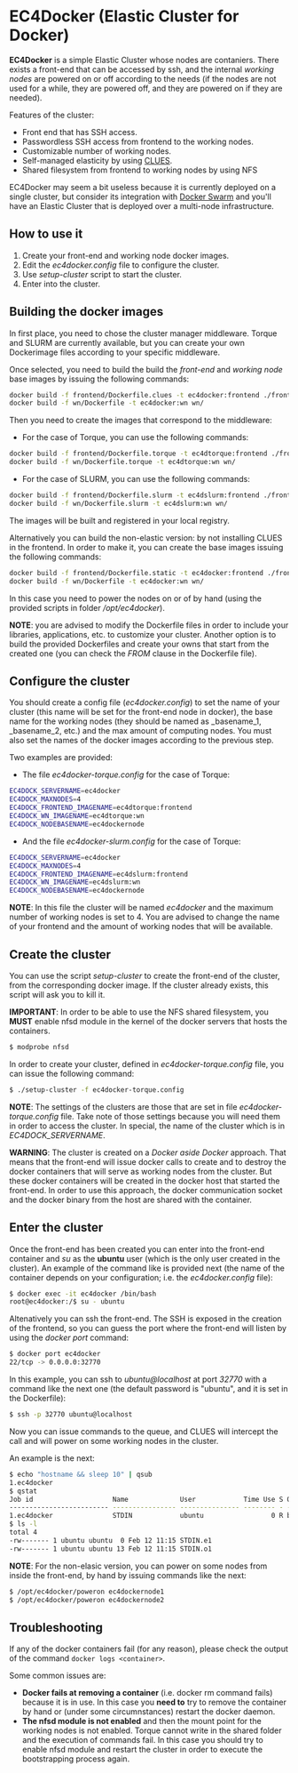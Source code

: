 # EC4Docker (Elastic Cluster for Docker)

__EC4Docker__ is a simple Elastic Cluster whose nodes are contaniers. There exists a front-end that can be accessed by ssh, and the internal _working nodes_ are powered on or off according to the needs (if the nodes are not used for a while, they are powered off, and they are powered on if they are needed).

Features of the cluster:
- Front end that has SSH access.
- Passwordless SSH access from frontend to the working nodes.
- Customizable number of working nodes.
- Self-managed elasticity by using [CLUES](https://github.com/grycap/clues).
- Shared filesystem from frontend to working nodes by using NFS

EC4Docker may seem a bit useless because it is currently deployed on a single cluster, but consider its integration with [Docker Swarm](https://www.docker.com/products/docker-swarm) and you'll have an Elastic Cluster that is deployed over a multi-node infrastructure.

## How to use it
1. Create your front-end and working node docker images.
2. Edit the _ec4docker.config_ file to configure the cluster.
3. Use _setup-cluster_ script to start the cluster.
4. Enter into the cluster.
 
## Building the docker images
In first place, you need to chose the cluster manager middleware. Torque and SLURM are currently available, but you can create your own Dockerimage files according to your specific middleware.

Once selected, you need to build the build the _front-end_ and _working node_ base images by issuing the following commands:

```bash
docker build -f frontend/Dockerfile.clues -t ec4docker:frontend ./frontend/
docker build -f wn/Dockerfile -t ec4docker:wn wn/
```

Then you need to create the images that correspond to the middleware:
* For the case of Torque, you can use the following commands:
```bash
docker build -f frontend/Dockerfile.torque -t ec4dtorque:frontend ./frontend/
docker build -f wn/Dockerfile.torque -t ec4dtorque:wn wn/
```

* For the case of SLURM, you can use the following commands:
```bash
docker build -f frontend/Dockerfile.slurm -t ec4dslurm:frontend ./frontend/
docker build -f wn/Dockerfile.slurm -t ec4dslurm:wn wn/
```

The images will be built and registered in your local registry.

Alternatively you can build the non-elastic version: by not installing CLUES in the frontend. In order to make it, you can create the base images issuing the following commands:

```bash
docker build -f frontend/Dockerfile.static -t ec4docker:frontend ./frontend/
docker build -f wn/Dockerfile -t ec4docker:wn wn/
```

In this case you need to power the nodes on or of by hand (using the provided scripts in folder _/opt/ec4docker_).

__NOTE__: you are advised to modify the Dockerfile files in order to include your libraries, applications, etc. to customize your cluster. Another option is to build the provided Dockerfiles and create your owns that start from the created one (you can check the _FROM_ clause in the Dockerfile file).

## Configure the cluster
You should create a config file (_ec4docker.config_) to set the name of your cluster (this name will be set for the front-end node in docker), the base name for the working nodes (they should be named as _basename_1, _basename_2, etc.) and the max amount of computing nodes. You must also set the names of the docker images according to the previous step.

Two examples are provided:
* The file _ec4docker-torque.config_ for the case of Torque:
```bash
EC4DOCK_SERVERNAME=ec4docker
EC4DOCK_MAXNODES=4
EC4DOCK_FRONTEND_IMAGENAME=ec4dtorque:frontend
EC4DOCK_WN_IMAGENAME=ec4dtorque:wn
EC4DOCK_NODEBASENAME=ec4dockernode
```

* And the file _ec4docker-slurm.config_ for the case of Torque:
```bash
EC4DOCK_SERVERNAME=ec4docker
EC4DOCK_MAXNODES=4
EC4DOCK_FRONTEND_IMAGENAME=ec4dslurm:frontend
EC4DOCK_WN_IMAGENAME=ec4dslurm:wn
EC4DOCK_NODEBASENAME=ec4dockernode
```

__NOTE__: In this file the cluster will be named _ec4docker_ and the maximum number of working nodes is set to 4. You are advised to change the name of your frontend and the amount of working nodes that will be available.

## Create the cluster
You can use the script _setup-cluster_ to create the front-end of the cluster, from the corresponding docker image. If the cluster already exists, this script will ask you to kill it.

__IMPORTANT__: In order to be able to use the NFS shared filesystem, you __MUST__ enable nfsd module in the kernel of the docker servers that hosts the containers.
```bash
$ modprobe nfsd
```

In order to create your cluster, defined in _ec4docker-torque.config_ file, you can issue the following command:
```bash
$ ./setup-cluster -f ec4docker-torque.config
```

__NOTE__: The settings of the clusters are those that are set in file _ec4docker-torque.config_ file. Take note of those settings because you will need them in order to access the cluster. In special, the name of the cluster which is in _EC4DOCK_SERVERNAME_.

__WARNING__: The cluster is created on a _Docker aside Docker_ approach. That means that the front-end will issue docker calls to create and to destroy the docker containers that will serve as working nodes from the cluster. But these docker containers will be created in the docker host that started the front-end. In order to use this approach, the docker communication socket and the docker binary from the host are shared with the container.

## Enter the cluster
Once the front-end has been created you can enter into the front-end container and _su_ as the __ubuntu__ user (which is the only user created in the cluster). An example of the command like is provided next (the name of the container depends on your configuration; i.e. the _ec4docker.config_ file):

```bash
$ docker exec -it ec4docker /bin/bash
root@ec4docker:/$ su - ubuntu
```

Altenatively you can ssh the front-end. The SSH is exposed in the creation of the frontend, so you can guess the port where the front-end will listen by using the _docker port_ command:

```bash
$ docker port ec4docker
22/tcp -> 0.0.0.0:32770
```

In this example, you can ssh to _ubuntu@localhost_ at port _32770_ with a command like the next one (the default password is "ubuntu", and it is set in the Dockerfile):

```bash
$ ssh -p 32770 ubuntu@localhost
```

Now you can issue commands to the queue, and CLUES will intercept the call and will power on some working nodes in the cluster.

An example is the next:
```bash
$ echo "hostname && sleep 10" | qsub
1.ec4docker
$ qstat                             
Job id                    Name             User            Time Use S Queue
------------------------- ---------------- --------------- -------- - -----
1.ec4docker               STDIN            ubuntu                 0 R batch 
$ ls -l
total 4
-rw------- 1 ubuntu ubuntu  0 Feb 12 11:15 STDIN.e1
-rw------- 1 ubuntu ubuntu 13 Feb 12 11:15 STDIN.o1
```

__NOTE__: For the non-elasic version, you can power on some nodes from inside the front-end, by hand by issuing commands like the next:
```bash
$ /opt/ec4docker/poweron ec4dockernode1
$ /opt/ec4docker/poweron ec4dockernode2
```

## Troubleshooting

If any of the docker containers fail (for any reason), please check the output of the command ```docker logs <container>```.

Some common issues are:
- __Docker fails at removing a container__ (i.e. docker rm command fails) because it is in use. In this case you __need to__ try to remove the container by hand or (under some circumnstances) restart the docker daemon.
- __The nfsd module is not enabled__ and then the mount point for the working nodes is not enabled. Torque cannot write in the shared folder and the execution of commands fail. In this case you should try to enable nfsd module and restart the cluster in order to execute the bootstrapping process again.
